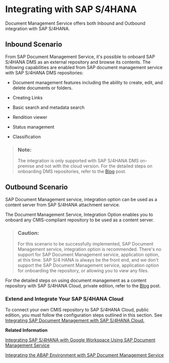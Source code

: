 <!-- loio534d945a3c7c4240bea101e33f25f3be -->

# Integrating with SAP S/4HANA

Document Management Service offers both Inbound and Outbound integration with SAP S/4HANA.



## Inbound Scenario

From SAP Document Management Service, it's possible to onboard SAP S/4HANA DMS as an external repository and browse its contents. The following capabilities are enabled from SAP document management service with SAP S/4HANA DMS repositories:

-   Document management features including the ability to create, edit, and delete documents or folders.

-   Creating Links

-   Basic search and metadata search

-   Rendition viewer

-   Status management

-   Classification

> ### Note:  
> The integration is only supported with SAP S/4HANA DMS on-premise and not with the cloud version. For the detailed steps on onboarding DMS repositories, refer to the [Blog](https://blogs.sap.com/2020/08/14/connect-sap-document-management-application-option-to-dms/) post.



<a name="loio534d945a3c7c4240bea101e33f25f3be__section_w11_cfz_jrb"/>

## Outbound Scenario

SAP Document Management service, integration option can be used as a content server from SAP S/4HANA attachment service.

The Document Management Service, Integration Option enables you to onboard any CMIS-compliant repository to be used as a content server.

> ### Caution:  
> For this scenario to be successfully implemented, SAP Document Management service, integration option is recommended. There's no support for SAP Document Management service, application option, at this time. SAP S/4 HANA is always be the front end, and we don't support the SAP Document Management service, application option for onboarding the repository, or allowing you to view any files.

For the detailed steps on using document management as a content repository with SAP S/4HANA Cloud, private edition, refer to the [Blog](https://blogs.sap.com/2020/12/31/using-document-management-as-a-content-repository-with-sap-s-4-hana/) post.



### Extend and Integrate Your SAP S/4HANA Cloud

To connect your own CMIS repository to SAP S/4HANA Cloud, public edition, you must follow the configuration steps outlined in this section. See [Integrating SAP Document Management with SAP S/4HANA Cloud.](https://help.sap.com/docs/SAP_S4HANA_CLOUD/0f69f8fb28ac4bf48d2b57b9637e81fa/03414f87d6e14dff9450e20e21632826.html?version=2308.500)

**Related Information**  


[Integrating SAP S/4HANA with Google Workspace Using SAP Document Management Service](integrating-sap-s-4hana-with-google-workspace-using-sap-document-management-service-594bf95.md "Google Workspace includes Google Drive as one of its productivity applications. You can integrate Google Drive as a file share with SAP Document Management Service. Google documents can be opened in a web browser using Google UI. Create, read, update, and delete (CRUD) operations can be performed on your Google documents and folders through this integration.")

[Integrating the ABAP Environment with SAP Document Management Service](integrating-the-abap-environment-with-sap-document-management-service-c54ce8b.md "You can integrate the ABAP environment of SAP Business Technology Platform with SAP Document Management Service to establish a communication scenario.")

